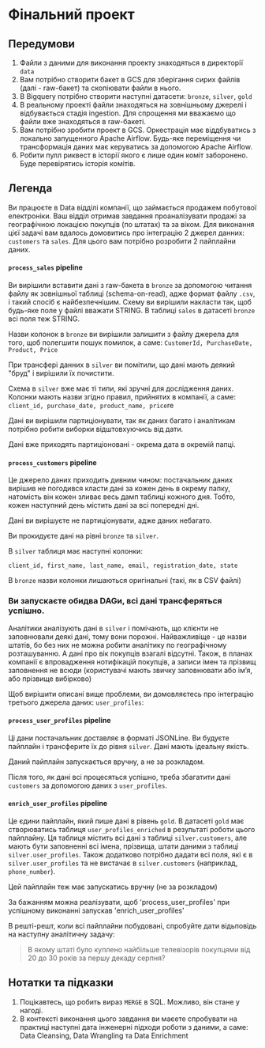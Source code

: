 # Фінальний проект

## Передумови

1. Файли з даними для виконання проекту знаходяться в директорії `data`
2. Вам потрібно створити бакет в GCS для зберігання сирих файлів (далі - raw-бакет) та скопіювати файли в нього.
3. В Bigquery потрібно створити наступні датасети: `bronze`, `silver`, `gold`
4. В реальному проекті файли знаходяться на зовнішньому джерелі і відбувається стадія ingestion. Для спрощення ми вважаємо що файли вже знаходяться в raw-бакеті.
5. Вам потрібно зробити проект в GCS. Оркестрація має віддбуватись з локально запущенного Apache Airflow. Будь-яке переміщення чи трансформація даних має керуватись за допомогою Apache Airflow.
6. Робити пулл риквест в історії якого є лише один коміт заборонено. Буде перевірятись історія комітів.


## Легенда

Ви працюєте в Data відділі компанії, що займається продажем побутової електроніки. Ваш відділ отримав завдання проаналізувати продажі за географічною локацією покупців (по штатах) та за віком. Для виконання цієї задачі вам вдалось домовитись про інтеграцію 2 джерел данних: `customers` та `sales`. Для цього вам потрібно розробити 2 пайплайни даних.

#### `process_sales` pipeline

Ви вирішили вставити дані з raw-бакета в `bronze` за допомогою читання файлу як зовнішньої таблиці  (schema-on-read), адже формат файлу `.csv`, і такий спосіб є найбезпечнішим. Схему ви вирішили накласти так, щоб будь-яке поле у файлі вважати STRING. В таблиці `sales` в датасеті `bronze` всі поля теж STRING.

Назви колонок в `bronze` ви вирішили залишити з файлу джерела для того, щоб полегшити пошук помилок, а саме: `CustomerId, PurchaseDate, Product, Price`

При трансфері данних в `silver` ви помітили, що дані мають деякий "бруд" і вирішили їх почистити.

Схема в `silver` вже має ті типи, які зручні для дослідження даних. Колонки мають назви згідно правил, прийнятих в компанії, а саме: `client_id, purchase_date, product_name, price`re

Дані ви вирішили партиціонувати, так як даних багато і аналітикам потрібно робити виборки відштовхуючись від дати.

Дані вже приходять партиціоновані - окрема дата в окремій папці.

####  `process_customers` pipeline

Це джерело даних приходить дивним чином: постачальник даних вирішив не погодився класти дані за кожен день в окрему папку, натомість він кожен зливає весь дамп таблиці кожного дня. Тобто, кожен наступний день містить дані за всі попередні дні.

Дані ви вирішуєте не партиціонувати, адже даних небагато.

Ви прокидуєте дані на рівні `bronze` та `silver`.

В `silver` таблиця має наступні колонки:
```
client_id, first_name, last_name, email, registration_date, state
```

В `bronze` назви колонки лишаються оригінальні (такі, як в CSV файлі)

### Ви запускаєте обидва DAGи, всі дані трансферяться успішно.

Аналітики аналізують дані в `silver` і помічають, що клієнти не заповнювали деякі дані, тому вони порожні. Найважливіще - це назви штатів, бо без них не можна робити аналітику по географічному розташуванню. А дані про вік покупців взагалі відсутні.
Також, в планах компанії є впровадження нотифікацій покупців, а записи імен та прізвищ заповнення не всюди (користувачі мають звичку заповнювати або імʼя, або прізвище вибірково)

Щоб вирішити описані вище проблеми, ви домовляєтесь про інтеграцію третього джерела даних: `user_profiles`:

#### `process_user_profiles` pipeline

Ці дани постачальник доставляє в форматі JSONLine. Ви будуєте пайплайн і
трансферите їх до рівня `silver`. Дані мають ідеальну якість.

Даний пайплайн запускається вручну, а не за розкладом.

Після того, як дані всі процесяться успішно, треба збагатити дані
`customers` за допомогою даних з `user_profiles`.

#### `enrich_user_profiles` pipeline

Це єдини пайплайн, який пише дані в рівень `gold`. В датасеті `gold` має створюватись таблиця `user_profiles_enriched` в результаті роботи цього пайплайну. Ця таблиця містить всі дані з таблиці `silver.customers`, але мають бути заповненні всі імена, прізвища, штати даними з таблиці `silver.user_profiles`. Також додатково потрібно дадати всі поля, які є в `silver.user_profiles` та не вистачає в `silver.customers`
(наприклад, `phone_number`). 

Цей пайплайн теж має запускатись вручну (не за розкладом)

За бажанням можна реалізувати, щоб 'process_user_profiles' при успішному 
виконанні запускав 'enrich_user_profiles'

В решті-решт, коли всі пайплайни побудовані, спробуйте дати відьповiдь на 
наступну аналітичну задачу:

> В якому штаті було куплено найбільше телевізорів покупцями від 20 до 30 років за першу декаду серпня?


## Нотатки та підказки
1. Поцікавтесь, що робить вираз `MERGE` в SQL. Можливо, він стане у нагоді.
2. В контексті виконання цього завдання ви маєете спробувати на практиці наступні дата інженерні підходи роботи з даними, а саме: Data Cleansing, Data Wrangling та Data Enrichment
